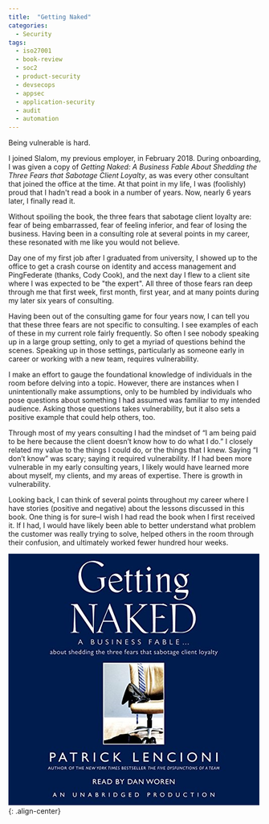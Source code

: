 ```yaml
---
title:  "Getting Naked"
categories: 
  - Security
tags:
  - iso27001
  - book-review
  - soc2
  - product-security
  - devsecops
  - appsec
  - application-security
  - audit
  - automation
---
```


Being vulnerable is hard.

I joined Slalom, my previous employer, in February 2018. During onboarding, I was given a copy of *Getting Naked: A Business Fable About Shedding the Three Fears that Sabotage Client Loyalty*, as was every other consultant that joined the office at the time. At that point in my life, I was (foolishly) proud that I hadn't read a book in a number of years. Now, nearly 6 years later, I finally read it.

Without spoiling the book, the three fears that sabotage client loyalty are: fear of being embarrassed, fear of feeling inferior, and fear of losing the business. Having been in a consulting role at several points in my career, these resonated with me like you would not believe. 

Day one of my first job after I graduated from university, I showed up to the office to get a crash course on identity and access management and PingFederate (thanks, Cody Cook), and the next day I flew to a client site where I was expected to be "the expert". All three of those fears ran deep through me that first week, first month, first year, and at many points during my later six years of consulting.

Having been out of the consulting game for four years now, I can tell you that these three fears  are not specific to consulting. I see examples of each of these in my current role fairly frequently. So often I see nobody speaking up in a large group setting, only to get a myriad of questions behind the scenes. Speaking up in those settings, particularly as someone early in career or working with a new team, requires vulnerability. 

I make an effort to gauge the foundational knowledge of individuals in the room before delving into a topic. However, there are instances when I unintentionally make assumptions, only to be humbled by individuals who pose questions about something I had assumed was familiar to my intended audience. Asking those questions takes vulnerability, but it also sets a positive example that could help others, too.

Through most of my years consulting I had the mindset of “I am being paid to be here because the client doesn’t know how to do what I do.” I closely related my value to the things I could do, or the things that I knew. Saying “I don’t know” was scary; saying it required vulnerability. If I had been more vulnerable in my early consulting years, I likely would have learned more about myself, my clients, and my areas of expertise. There is growth in vulnerability.

Looking back, I can think of several points throughout my career where I have stories (positive and negative) about the lessons discussed in this book. One thing is for sure–I wish I had read the book when I first received it. If I had, I would have likely been able to better understand what problem the customer was really trying to solve, helped others in the room through their confusion, and ultimately worked fewer hundred hour weeks.


![image-center](/assets/images/getting-naked.jpeg){: .align-center}